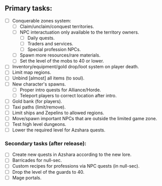 ## Primary tasks:
- [ ] Conquerable zones system:
  - [ ] Claim/unclaim/conquest territories.
  - [ ] NPC interactuation only available to the territory owners.
     - [ ] Daily quests.
     - [ ] Traders and services.
     - [ ] Special profession NPCs.
  - [ ] Spawn more resources/rare materials.
  - [ ] Set the level of the mobs to 40 or lower.
- [ ] Inventory/equipment/gold drop/loot system on player death.
- [ ] Limit map regions.
- [ ] Unbind [almost] all items (to soul).
- [ ] New character's spawns.
  - [ ] Proper intro quests for Alliance/Horde.
  - [ ] Teleport players to correct location after intro.
- [ ] Gold bank (for players).
- [ ] Taxi paths (limit/remove).
- [ ] Limit ships and Zepelins to allowed regions.
- [ ] Move/spawn important NPCs that are outside the limited game zone.
- [ ] Test high level dungeons.
- [ ] Lower the required level for Azshara quests.

### Secondary tasks (after release):
- [ ] Create new quests in Azshara according to the new lore.
- [ ] Barricades for null-sec.
- [ ] Custom recipes for professions via NPC quests (in null-sec).
- [ ] Drop the level of the guards to 40.
- [ ] Mage portals.
